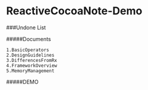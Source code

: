 ReactiveCocoaNote-Demo
======================
###Undone List

#####Documents
```
1.BasicOperators
2.DesignGuidelines
3.DifferencesFromRx
4.FrameworkOverview
5.MemoryManagement
```
#####DEMO

